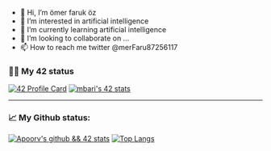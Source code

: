 - 👋 Hi, I’m ömer faruk öz
- 👀 I’m interested in artificial intelligence
- 🌱 I’m currently learning artificial intelligence
- 💞️ I’m looking to collaborate on ...
- 📫 How to reach me twitter @merFaru87256117


### 👨‍💻 My 42 status
[![42 Profile Card](https://1337-readme.vercel.app/api/profile?dark=true&login=ooz)](https://profile.intra.42.fr/users/ooz)
[![mbari's 42 stats](https://badge42.herokuapp.com/api/stats/ooz?cursus=C%20reloaded)](https://profile.intra.42.fr/users/ooz)

---

### 📈 My Github status:
[![Apoorv's github && 42 stats](https://github-readme-stats.vercel.app/api?username=omer0909&show_icons=true&theme=radical)](https://github.com/omer0909)
[![Top Langs](https://github-readme-stats.vercel.app/api/top-langs/?username=omer0909&layout=compact&theme=radical)](https://github.com/omer0909)


<!---
omer0909/omer0909 is a ✨ special ✨ repository because its `README.md` (this file) appears on your GitHub profile.
You can click the Preview link to take a look at your changes.
--->
